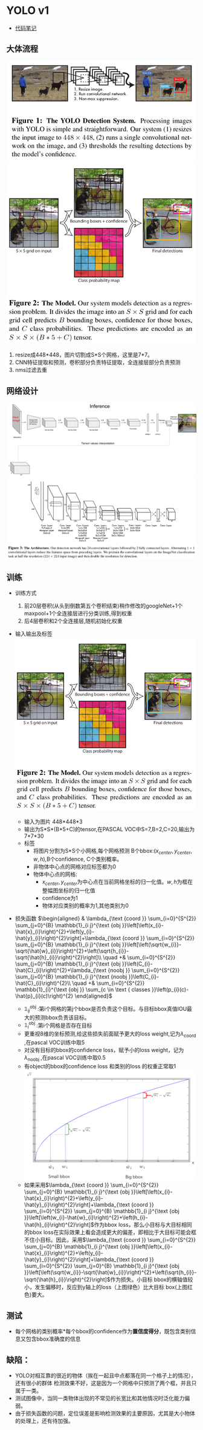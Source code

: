 # YOLO v1
- [代码笔记](https://github.com/staillyd/darkflow/blob/master/note/info.md)
## 大体流程
![](imgs/YOLO/v1/流程.png)
![](imgs/YOLO/v1/流程_2.png)
1. resize成448\*448，图片切割成S\*S个网格，这里是7\*7。
2. CNN特征提取和预测，卷积部分负责特征提取，全连接层部分负责预测
3. nms过滤去重

## 网络设计
![](imgs/YOLO/v1/网络设计.jpg)
![](imgs/YOLO/v1/网络结构.png)

## 训练
- 训练方式
   1. 前20层卷积(从头到倒数第五个卷积结束)稍作修改的googleNet+1个maxpool+1个全连接层进行分类训练,得到权重
   2. 后4层卷积和2个全连接层,随机初始化权重

- 输入输出及标签
![](imgs/YOLO/v1/输入输出.png)

   - 输入为图片 448\*448\*3
   - 输出为S\*S\*(B\*5+C)的tensor,在PASCAL VOC中S=7,B=2,C=20,输出为7\*7\*30
   - 标签
     - 将图片分割为S*S个小网格,每个网格预测 B个bbox:($x_{center},y_{center},w,h$),B个confidence, C个类别概率。
     - 非物体中心点的网格对应标签都为0
     - 物体中心点的网格:
       - $x_{center},y_{center}$为中心点在当前网格坐标的归一化值。$w,h$为框在整幅图坐标的归一化值
       - confidence为1
       - 物体对应类别的概率为1,其他类别为0

- 损失函数
$\begin{aligned}
   & \lambda_{\text {coord }} \sum_{i=0}^{S^{2}} \sum_{j=0}^{B} \mathbb{1}_{i j}^{\text {obj }}\left[\left(x_{i}-\hat{x}_{i}\right)^{2}+\left(y_{i}-\hat{y}_{i}\right)^{2}\right]+\lambda_{\text {coord }} \sum_{i=0}^{S^{2}} \sum_{j=0}^{B} \mathbb{1}_{i j}^{\text {obj }}\left[\left(\sqrt{w_{i}}-\sqrt{\hat{w}_{i}}\right)^{2}+\left(\sqrt{h_{i}}-\sqrt{\hat{h}_{i}}\right)^{2}\right]\\
   \quad +& \sum_{i=0}^{S^{2}} \sum_{j=0}^{B} \mathbb{1}_{i j}^{\text {obj }}\left(C_{i}-\hat{C}_{i}\right)^{2}+\lambda_{\text {noobj }} \sum_{i=0}^{S^{2}} \sum_{j=0}^{B} \mathbb{1}_{i j}^{\text {noobj }}\left(C_{i}-\hat{C}_{i}\right)^{2}\\
   \quad +& \sum_{i=0}^{S^{2}} \mathbb{1}_{i}^{\text {obj }} \sum_{c \in \text { classes }}\left(p_{i}(c)-\hat{p}_{i}(c)\right)^{2}
\end{aligned}$

   - $\mathbb{1}_{i j}^{\text {obj }}$:第i个网格的第j个bbox是否负责这个目标。与目标bbox真值IOU最大的预测bbox负责该目标。
   - $\mathbb{1}_{i}^{\text {obj }}$:第i个网格是否存在目标
   - 更重视8维的坐标预测,给这些损失前面赋予更大的loss weight,记为$\lambda_{\text {coord }}$,在pascal VOC训练中取5
   - 对没有目标的bbox的confidence loss，赋予小的loss weight，记为$\lambda_{\text {noobj }}$,在pascal VOC训练中取0.5
   - 有object的bbox的confidence loss 和类别的loss 的权重正常取1
![](imgs/YOLO/v1/小目标框损失设计.png)
   - 如果采用$\lambda_{\text {coord }} \sum_{i=0}^{S^{2}} \sum_{j=0}^{B} \mathbb{1}_{i j}^{\text {obj }}\left[\left(x_{i}-\hat{x}_{i}\right)^{2}+\left(y_{i}-\hat{y}_{i}\right)^{2}\right]+\lambda_{\text {coord }} \sum_{i=0}^{S^{2}} \sum_{j=0}^{B} \mathbb{1}_{i j}^{\text {obj }}\left[\left(w_{i}-\hat{w}_{i}\right)^{2}+\left(h_{i}-\hat{h}_{i}\right)^{2}\right]$作为bbox loss，那么小目标与大目标相同的bbox loss在实际效果上看会造成更大的偏差，即相比于大目标可能会框不住小目标。因此，采用$\lambda_{\text {coord }} \sum_{i=0}^{S^{2}} \sum_{j=0}^{B} \mathbb{1}_{i j}^{\text {obj }}\left[\left(x_{i}-\hat{x}_{i}\right)^{2}+\left(y_{i}-\hat{y}_{i}\right)^{2}\right]+\lambda_{\text {coord }} \sum_{i=0}^{S^{2}} \sum_{j=0}^{B} \mathbb{1}_{i j}^{\text {obj }}\left[\left(\sqrt{w_{i}}-\sqrt{\hat{w}_{i}}\right)^{2}+\left(\sqrt{h_{i}}-\sqrt{\hat{h}_{i}}\right)^{2}\right]$作为损失。小目标 bbox的横轴值较小，发生偏移时，反应到y轴上的loss（上图绿色）比大目标 box(上图红色)要大。

## 测试
- 每个网格的类别概率*每个bbox的confidence作为**置信度得分**，既包含类别信息又包含bbox准确度的信息

## 缺陷：
- YOLO对相互靠的很近的物体（挨在一起且中点都落在同一个格子上的情况），还有很小的群体 检测效果不好，这是因为一个网格中只预测了两个框，并且只属于一类。
- 测试图像中，当同一类物体出现的不常见的长宽比和其他情况时泛化能力偏弱。
- 由于损失函数的问题，定位误差是影响检测效果的主要原因，尤其是大小物体的处理上，还有待加强。

